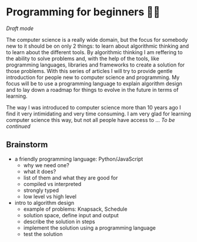 # Programming for beginners 👨‍💻

_Draft mode_

The computer science is a really wide domain, but the focus for somebody new to it should be on only 2 things: to learn about algorithmic thinking and to learn about the different tools. By algorithmic thinking I am reffering to the ability to solve problems and, with the help of the tools, like programming languages, libraries and frameworks to create a solution for those problems. With this series of articles I will try to provide gentle introduction for people new to computer science and programming. My focus will be to use a programming language to explain algorithm design and to lay down a roadmap for things to evolve in the future in terms of learning.

The way I was introduced to computer science more than 10 years ago I find it very intimidating and very time consuming. I am very glad for learning computer science this way, but not all people have access to ... _To be continued_

## Brainstorm

- a friendly programming language: Python/JavaScript
  - why we need one?
  - what it does?
  - list of them and what they are good for
  - compiled vs interpreted
  - strongly typed
  - low level vs high level
- intro to algorithm design
  - example of problems: Knapsack, Schedule
  - solution space, define input and output
  - describe the solution in steps
  - implement the solution using a programming language
  - test the solution
